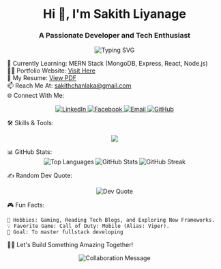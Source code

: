 <h1 align="center">Hi 👋, I'm Sakith Liyanage</h1> <h3 align="center">A Passionate Developer and Tech Enthusiast</h3> <p align="center"> <img src="https://readme-typing-svg.herokuapp.com?font=Fira+Code&size=22&pause=1000&color=00FFFF&background=000000&width=435&lines=Full-Stack+Developer;Always+Learning+Something+New;Tech+Enthusiast+%F0%9F%92%BB" alt="Typing SVG" /> </p>

🌱 Currently Learning: MERN Stack (MongoDB, Express, React, Node.js)<br>
👨‍💻 Portfolio Website: <a href="https://sakithliyanage.github.io/sakithliyanage.com/">Visit Here</a><br>
📄 My Resume: <a href="https://sakithliyanage.github.io/sakithliyanage.com/img/resume.pdf">View PDF</a><br>
📫 Reach Me At: sakithchanlaka@gmail.com<br>
🌐 Connect With Me:
<p align="center"> <a href="https://linkedin.com/in/sakithchanlaka" target="_blank"> <img src="https://img.shields.io/badge/-LinkedIn-blue?style=for-the-badge&logo=linkedin" alt="LinkedIn" /> </a> <a href="https://fb.com/sakithchanlaka" target="_blank"> <img src="https://img.shields.io/badge/-Facebook-blue?style=for-the-badge&logo=facebook" alt="Facebook" /> </a> <a href="mailto:sakithchanlaka@gmail.com" target="_blank"> <img src="https://img.shields.io/badge/-Email-c14438?style=for-the-badge&logo=gmail&logoColor=white" alt="Email" /> </a> <a href="https://github.com/sakithliyanage" target="_blank"> <img src="https://img.shields.io/badge/-GitHub-333?style=for-the-badge&logo=github" alt="GitHub" /> </a> </p>
🛠️ Skills & Tools:
<p align="center"> <img src="https://skillicons.dev/icons?i=html,css,js,java,php,bootstrap,c,cpp,git,figma,photoshop,illustrator" /> </p>
📊 GitHub Stats:
<div align="center"> <img src="https://github-readme-stats.vercel.app/api/top-langs/?username=sakithliyanage&layout=compact&theme=radical" alt="Top Languages" /> <img src="https://github-readme-stats.vercel.app/api?username=sakithliyanage&show_icons=true&theme=radical" alt="GitHub Stats" /> <img src="https://github-readme-streak-stats.herokuapp.com/?user=sakithliyanage&theme=radical" alt="GitHub Streak" /> </div>

✍️ Random Dev Quote:
<p align="center"> <img src="https://quotes-github-readme.vercel.app/api?type=horizontal&theme=radical" alt="Dev Quote" /> </p>
🎮 Fun Facts:

    🔭 Hobbies: Gaming, Reading Tech Blogs, and Exploring New Frameworks.
    💡 Favorite Game: Call of Duty: Mobile (Alias: Viper).
    🌌 Goal: To master fullstack developing

🧑‍💻 Let's Build Something Amazing Together!
<p align="center"> <img src="https://readme-typing-svg.herokuapp.com?font=Fira+Code&size=22&pause=1000&color=00FFFF&background=000000&width=435&lines=Collaboration+Breeds+Innovation;Open+to+Freelance+Opportunities" alt="Collaboration Message" /> </p>
